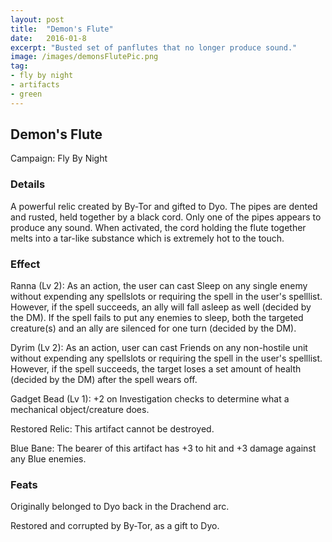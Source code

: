```yaml
---
layout: post
title:  "Demon's Flute"
date:   2016-01-8
excerpt: "Busted set of panflutes that no longer produce sound."
image: /images/demonsFlutePic.png
tag:
- fly by night
- artifacts 
- green
---
```


## Demon's Flute
Campaign: Fly By Night

### Details

A powerful relic created by By-Tor and gifted to Dyo. The pipes are dented and rusted, held together by a black cord. Only one of the pipes appears to produce any sound. When activated, the cord holding the flute together melts into a tar-like substance which is extremely hot to the touch.


### Effect

Ranna (Lv 2):
As an action, the user can cast Sleep on any single enemy without expending any spellslots or requiring the spell in the user's spelllist. However, if the spell succeeds, an ally will fall asleep as well (decided by the DM). If the spell fails to put any enemies to sleep, both the targeted creature(s) and an ally are silenced for one turn (decided by the DM).

Dyrim (Lv 2): 
As an action, user can cast Friends on any non-hostile unit without expending any spellslots or requiring the spell in the user's spelllist. However, if the spell succeeds, the target loses a set amount of health (decided by the DM) after the spell wears off.

Gadget Bead (Lv 1): +2 on Investigation checks to determine what a mechanical object/creature does.

Restored Relic:
This artifact cannot be destroyed.

Blue Bane:
The bearer of this artifact has +3 to hit and +3 damage against any Blue enemies.


### Feats

Originally belonged to Dyo back in the Drachend arc.

Restored and corrupted by By-Tor, as a gift to Dyo.
